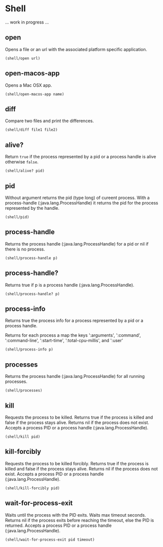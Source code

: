 # Shell

... work in progress ...



## open

Opens a file or an url with the associated platform specific application.

```
(shell/open url)
```


## open-macos-app

Opens a Mac OSX app.

```
(shell/open-macos-app name)
```


## diff

Compare two files and print the differences.

```
(shell/diff file1 file2)
```


## alive?

Return `true` if the process represented by a pid or a process handle
is alive otherwise `false`.

```
(shell/alive? pid) 
```


## pid

Without argument returns the pid (type long) of cureent process. With
a process-handle (:java.lang.ProcessHandle) it returns the pid for the 
process represented by the handle.

```
(shell/pid)
```


## process-handle

Returns the process handle (:java.lang.ProcessHandle) for a pid or
nil if there is no process.

```
(shell/process-handle p)
```


## process-handle?

Returns true if p is a process handle (:java.lang.ProcessHandle).

```
(shell/process-handle? p)
```


## process-info

Returns true the process info for a process represented by a pid or a 
process handle.

Returns for each process a map the keys ':arguments', ':command', 
':command-line', ':start-time', ':total-cpu-millis', and ':user'

```
(shell/process-info p)
```


## processes

Returns the process handle (:java.lang.ProcessHandle) for all
running processes.

```
(shell/processes)
```


## kill

Requests the process to be killed. Returns true if the process is 
killed and false if the process stays alive. Returns nil if the 
process does not exist. Accepts a process PID or a process handle 
(:java.lang.ProcessHandle).

```
(shell/kill pid)
```


## kill-forcibly

Requests the process to be killed forcibly. Returns true if the process 
is killed and false if the process stays alive. Returns nil if the 
process does not exist. Accepts a process PID or a process handle 
(:java.lang.ProcessHandle).
        

```
(shell/kill-forcibly pid)
```


## wait-for-process-exit

Waits until the process with the PID exits. Waits max timeout 
seconds. Returns nil if the process exits before reaching the 
timeout, else the PID is returned. Accepts a process PID or a 
 process handle (:java.lang.ProcessHandle).

```
(shell/wait-for-process-exit pid timeout) 
```
